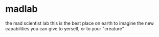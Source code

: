# madlab
the mad scientist lab
this is the best place on earth to imagine the new capabilities you can give to yerself, or to your "creature"
